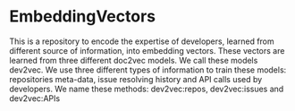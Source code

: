 # EmbeddingVectors
This is a repository to encode the expertise of developers, learned from different source of information, into embedding vectors.
These vectors are learned from three different doc2vec models. We call these models dev2vec.
We use three different types of information to train these models: repositories meta-data, issue resolving history and API calls used by developers.
We name these methods: dev2vec:repos, dev2vec:issues and dev2vec:APIs
